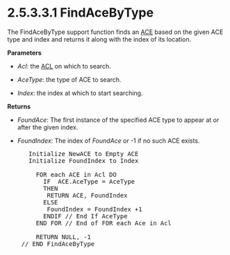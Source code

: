 <html dir="LTR" xmlns:mshelp="http://msdn.microsoft.com/mshelp" xmlns:ddue="http://ddue.schemas.microsoft.com/authoring/2003/5" xmlns:xlink="http://www.w3.org/1999/xlink" xmlns:tool="http://www.microsoft.com/tooltip">
    <head>
        <meta http-equiv="Content-Type" content="text/html; CHARSET=utf-8"></meta>
        <meta name="save" content="history"></meta>
        <title>2.5.3.3.1 FindAceByType</title>
        <xml>
            <mshelp:toctitle title="2.5.3.3.1 FindAceByType"></mshelp:toctitle>
            <mshelp:rltitle title="[MS-DTYP]: FindAceByType"></mshelp:rltitle>
            <mshelp:keyword index="A" term="d635f018-e69b-425d-af59-bb2ff4398811"></mshelp:keyword>
            <mshelp:attr name="DCSext.ContentType" value="open specification"></mshelp:attr>
            <mshelp:attr name="AssetID" value="d635f018-e69b-425d-af59-bb2ff4398811"></mshelp:attr>
            <mshelp:attr name="TopicType" value="kbRef"></mshelp:attr>
            <mshelp:attr name="DCSext.Title" value="[MS-DTYP]: FindAceByType" />
        </xml>
    </head>
    <body>
        <div id="header">
            <h1 class="heading">2.5.3.3.1 FindAceByType</h1>
        </div>
        <div id="mainSection">
            <div id="mainBody">
                <div id="allHistory" class="saveHistory"></div>
                <div id="sectionSection0" class="section" name="collapseableSection">
                    

<p>The FindAceByType support function finds an <a href="d06e5a81-176e-46c6-9cf7-9137aad4455e.html">ACE</a> based on the given ACE
type and index and returns it along with the index of its location.</p>

<p><b>Parameters</b></p>

<ul><li><p><span><span> 
</span></span><i>Acl</i>: the <a href="20233ed8-a6c6-4097-aafa-dd545ed24428.html">ACL</a> on which to search.</p>

</li><li><p><span><span> 
</span></span><i>AceType</i>: the type of ACE to search.</p>

</li><li><p><span><span> 
</span></span><i>Index</i>: the index at which to start searching.</p>

</li></ul><p><b>Returns</b></p>

<ul><li><p><span><span> 
</span></span><i>FoundAce</i>: The first instance of the specified ACE type to
appear at or after the given index.</p>

</li><li><p><span><span> 
</span></span><i>FoundIndex</i>: The index of <i>FoundAce</i> or -1 if no such
ACE exists.</p>

<div><pre>   Initialize NewACE to Empty ACE
   Initialize FoundIndex to Index
     
     FOR each ACE in Acl DO
       IF  ACE.AceType = AceType
       THEN
        RETURN ACE, FoundIndex
       ELSE
        FoundIndex = FoundIndex +1
       ENDIF // End If AceType   
     END FOR // End of FOR each Ace in Acl
    
     RETURN NULL, -1
 // END FindAceByType
</pre></div>

</li></ul>
                </div>
            </div>
        </div>
    </body>
</html>